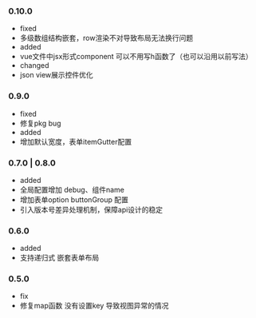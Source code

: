 ### 0.10.0
- fixed
 - 多级数组结构嵌套，row渲染不对导致布局无法换行问题
- added
 - vue文件中jsx形式component 可以不用写h函数了（也可以沿用以前写法）
- changed
 - json view展示控件优化

### 0.9.0
- fixed
 - 修复pkg bug
- added
 - 增加默认宽度，表单itemGutter配置

### 0.7.0 | 0.8.0
- added
 - 全局配置增加 debug、组件name
 - 增加表单option buttonGroup 配置
 - 引入版本号差异处理机制，保障api设计的稳定

### 0.6.0
- added
 - 支持递归式 嵌套表单布局

### 0.5.0
- fix
 - 修复map函数 没有设置key 导致视图异常的情况